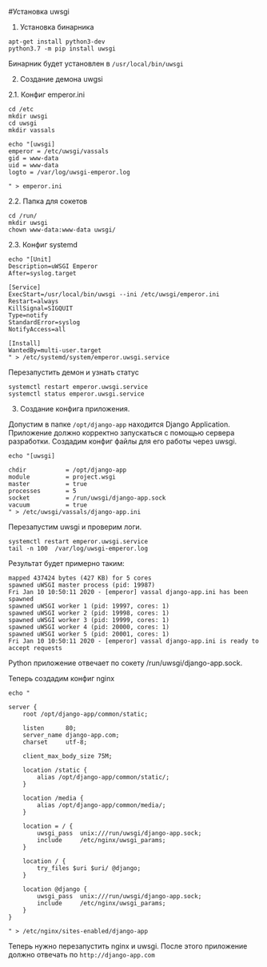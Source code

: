 #Установка uwsgi

1. Установка бинарника

```
apt-get install python3-dev
python3.7 -m pip install uwsgi
```

Бинарник будет установлен в `/usr/local/bin/uwsgi`

2. Создание демона uwgsi

2.1. Конфиг emperor.ini
```
cd /etc
mkdir uwsgi
cd uwsgi
mkdir vassals

echo "[uwsgi]
emperor = /etc/uwsgi/vassals
gid = www-data
uid = www-data
logto = /var/log/uwsgi-emperor.log

" > emperor.ini
```

2.2. Папка для сокетов

```
cd /run/
mkdir uwsgi
chown www-data:www-data uwsgi/
```

2.3. Конфиг systemd

```
echo "[Unit]
Description=uWSGI Emperor
After=syslog.target

[Service]
ExecStart=/usr/local/bin/uwsgi --ini /etc/uwsgi/emperor.ini
Restart=always
KillSignal=SIGQUIT
Type=notify
StandardError=syslog
NotifyAccess=all

[Install]
WantedBy=multi-user.target
" > /etc/systemd/system/emperor.uwsgi.service
```

Перезапустить демон и узнать статус

```
systemctl restart emperor.uwsgi.service
systemctl status emperor.uwsgi.service
```

3. Создание конфига приложения.

Допустим в папке `/opt/django-app` находится Django Application. Приложение должно корректно запускаться с помощью сервера разработки. Создадим конфиг файлы для его работы через uwsgi.

```
echo "[uwsgi]

chdir           = /opt/django-app
module          = project.wsgi
master          = true
processes       = 5
socket          = /run/uwsgi/django-app.sock
vacuum          = true
" > /etc/uwsgi/vassals/django-app.ini
```

Перезапустим uwsgi и проверим логи.

```
systemctl restart emperor.uwsgi.service
tail -n 100  /var/log/uwsgi-emperor.log
```

Результат будет примерно таким:

```
mapped 437424 bytes (427 KB) for 5 cores
spawned uWSGI master process (pid: 19987)
Fri Jan 10 10:50:11 2020 - [emperor] vassal django-app.ini has been spawned
spawned uWSGI worker 1 (pid: 19997, cores: 1)
spawned uWSGI worker 2 (pid: 19998, cores: 1)
spawned uWSGI worker 3 (pid: 19999, cores: 1)
spawned uWSGI worker 4 (pid: 20000, cores: 1)
spawned uWSGI worker 5 (pid: 20001, cores: 1)
Fri Jan 10 10:50:11 2020 - [emperor] vassal django-app.ini is ready to accept requests
```

Python приложение отвечает по сокету /run/uwsgi/django-app.sock.


Теперь создадим конфиг nginx

```
echo "

server {
    root /opt/django-app/common/static;

    listen      80;
    server_name django-app.com;
    charset     utf-8;

    client_max_body_size 75M;

    location /static {
        alias /opt/django-app/common/static/;
    }

    location /media {
        alias /opt/django-app/common/media/;
    }

    location = / {
        uwsgi_pass  unix:///run/uwsgi/django-app.sock;
        include     /etc/nginx/uwsgi_params;
    }

    location / {
        try_files $uri $uri/ @django;
    }

    location @django {
        uwsgi_pass  unix:///run/uwsgi/django-app.sock;
        include     /etc/nginx/uwsgi_params;
    }
}

" > /etc/nginx/sites-enabled/django-app
```

Теперь нужно перезапустить nginx и uwsgi. После этого приложение должно отвечать по `http://django-app.com`
